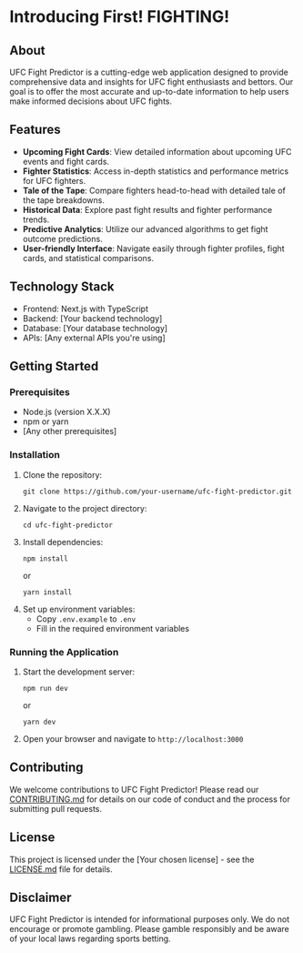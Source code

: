 # Introducing First! FIGHTING!

## About

UFC Fight Predictor is a cutting-edge web application designed to provide comprehensive data and insights for UFC fight enthusiasts and bettors. Our goal is to offer the most accurate and up-to-date information to help users make informed decisions about UFC fights.

## Features

- **Upcoming Fight Cards**: View detailed information about upcoming UFC events and fight cards.
- **Fighter Statistics**: Access in-depth statistics and performance metrics for UFC fighters.
- **Tale of the Tape**: Compare fighters head-to-head with detailed tale of the tape breakdowns.
- **Historical Data**: Explore past fight results and fighter performance trends.
- **Predictive Analytics**: Utilize our advanced algorithms to get fight outcome predictions.
- **User-friendly Interface**: Navigate easily through fighter profiles, fight cards, and statistical comparisons.

## Technology Stack

- Frontend: Next.js with TypeScript
- Backend: [Your backend technology]
- Database: [Your database technology]
- APIs: [Any external APIs you're using]

## Getting Started

### Prerequisites

- Node.js (version X.X.X)
- npm or yarn
- [Any other prerequisites]

### Installation

1. Clone the repository:
   ```
   git clone https://github.com/your-username/ufc-fight-predictor.git
   ```
2. Navigate to the project directory:
   ```
   cd ufc-fight-predictor
   ```
3. Install dependencies:
   ```
   npm install
   ```
   or
   ```
   yarn install
   ```
4. Set up environment variables:
   - Copy `.env.example` to `.env`
   - Fill in the required environment variables

### Running the Application

1. Start the development server:
   ```
   npm run dev
   ```
   or
   ```
   yarn dev
   ```
2. Open your browser and navigate to `http://localhost:3000`

## Contributing

We welcome contributions to UFC Fight Predictor! Please read our [CONTRIBUTING.md](CONTRIBUTING.md) for details on our code of conduct and the process for submitting pull requests.

## License

This project is licensed under the [Your chosen license] - see the [LICENSE.md](LICENSE.md) file for details.

## Disclaimer

UFC Fight Predictor is intended for informational purposes only. We do not encourage or promote gambling. Please gamble responsibly and be aware of your local laws regarding sports betting.

